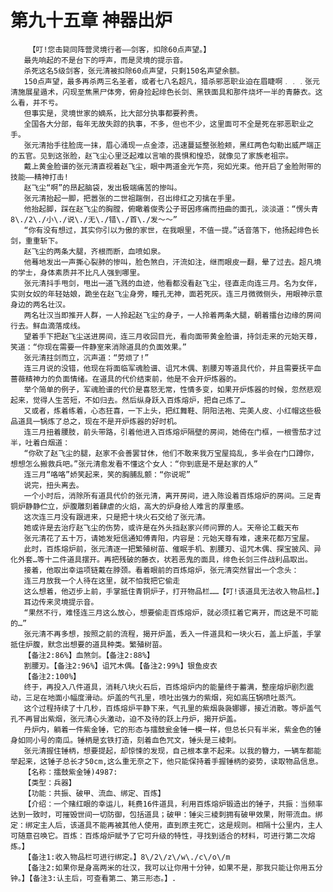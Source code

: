 # 第九十五章 神器出炉
        【叮!您击毙同阵营灵境行者——剑客，扣除60点声望。】
       最先响起的不是台下的呼声，而是灵境的提示音。
       杀死这名5级剑客，张元清被扣除60点声望，只剩150名声望余额。
       150点声望，最多再杀两三名圣者，或者七八名超凡，猎杀邪恶职业迫在眉睫啊﹒﹒﹒张元清施展星遁术，闪现至焦黑尸体旁，俯身捡起绯色长剑、黑铁面具和那件烧坏一半的青藤衣。这么看，并不亏。
       但事实是，灵境世家的嫡系，比大部分执事都要矜贵。
       全国各大分部，每年无故失踪的执事，不多，但也不少，这里面可不全是死在邪恶职业之手。
       张元清抬手往脸庞一抹，眉心涌现一点金漆，迅速蔓延整张脸颊，黑红两色勾勒出威严端正的五官。见到这张脸，赵飞尘心里泛起难以言喻的畏惧和惶恐，就像见了家族老祖宗。
       戴上黄金脸谱的张元清直视着赵飞尘，眼中两道金光乍亮，宛如光束。他开启了金脸附带的技能——精神打击!
       赵飞尘“啊”的昂起脑袋，发出极端痛苦的惨叫。
       张元清抬起一脚，把嚣张的二世祖踹倒，召出绯红之刃擒在手里。
       他抬起脚，踩在赵飞尘的胸膛，俯瞰着俊秀公子哥因疼痛而扭曲的面孔，淡淡道：“愣头青8\./2\./小\./说\./无\./错\./首\./发～～”
       “你有没有想过，其实你引以为傲的家世，在我眼里，不值一提。”话音落下，他扬起绯色长剑，重重斩下。
       赵飞尘的两条大腿，齐根而断，血喷如泉。
       他蓦地发出一声撕心裂肺的惨叫，脸色煞白，汗流如注，继而眼皮一翻，晕了过去。超凡境的学士，身体素质并不比凡人强到哪里。
       张元清抖手甩剑，甩出一道飞溅的血迹，他看都没看赵飞尘，径直走向连三月。名为女伴，实则女奴的年轻姑娘，跪坐在赵飞尘身旁，瞳孔无神，面若死灰。连三月微微侧头，用眼神示意身边的两名壮汉。
       两名壮汉当即推开人群，一人拎起赵飞尘的身子，一人拎着两条大腿，朝着擂台边缘的房间行去。鲜血滴落成线。
       望着手下把赵飞尘送进房间，连三月收回目光，看向面带黄金脸谱，持剑走来的元始天尊，笑道：“你现在需要一件静室来消除道具的负面效果。”
       张元清拄剑而立，沉声道：“劳烦了!”
       连三月说的没错，他现在将面临军魂脸谱、诅咒木偶、割腰刃等道具代价，并且需要抚平血蔷薇精神力的负面情绪。在道具的代价结束前，他是不会开炉炼器的。
       举个简单的例子，军魂脸谱的代价是喜怒无常，性情多变，如果开炉炼器的时候，忽然悲观起来，觉得人生苦短，不如归去。然后纵身跃入百炼熔炉，把自己炼了…
       又或者，炼着练着，心态狂喜，一下上头，把红舞鞋、阴阳法袍、完美人皮、小红帽这些极品道具一锅炼了总之，现在不是开炉炼器的好时机。
       连三月扭着腰肢，前头带路，引着他进入百炼熔炉隔壁的房间，她倚在门框，一根雪茄才过半，吐着白烟道：
       “你砍了赵飞尘的腿，赵家不会善罢甘休，他们不敢来我万宝屋捣乱，多半会在门口蹲你，想想怎么搬救兵吧。”张元清愈发看不懂这个女人：“你到底是不是赵家的人”
       连三月“咯咯”娇笑起来，笑的胸脯乱颤：“你说呢”
       说完，扭头离去。
       一个小时后，消除所有道具代价的张元清，离开房间，进入陈设着百炼熔炉的房间。三足青铜炉静静伫立，炉腹雕刻着肆虐的火焰，高大的炉身给人难言的厚重感。
       这次连三月没有跟进来，只是把十块火石交给了张元清。
       她或许是去治疗赵飞尘的伤势，或许是在外头挡赵家兴师问罪的人。天帝论工截天布
       张元清花了五十万，请她发短信通知傅青阳，内容是：元始天尊有难，速来花都万宝屋。
       此时，百炼熔炉前，张元清逐一把繁殖树苗、催眠手机、割腰刃、诅咒木偶、探宝披风、异化外套…等十二件道具摆开。再把残破的藤衣，状若恶鬼的面具，绯色长剑三件战利品取出。
       接着，他取出幸运项链戴在脖颈。看着眼前的百炼熔炉，张元清突然冒出一个念头：
       连三月放我一个人待在这里，就不怕我把它偷走
       这么想着，他迈步上前，手掌抵住青铜炉子，打开物品栏……【叮!该道具无法收入物品栏。】
       耳边传来灵境提示音。
       “果然不行，难怪连三月这么放心，想要偷走百炼熔炉，就必须扛着它离开，而这是不可能的…”
       张元清不再多想，按照之前的流程，揭开炉盖，丢入一件道具和一块火石，盖上炉盖，手掌抵住炉腹，默念出想要的道具种类。繁殖树苗。
       【备注2:86%】血煞剑。【备注2:88%】
       割腰刃。【备注2:96%】诅咒木偶。【备注2:99%】银鱼皮衣
       【备注2:100%】
       终于，再投入八件道具，消耗八块火石后，百炼熔炉内的能量终于蓄满，整座熔炉剧烈震动，三足在地面小幅度滑动。炉盖的气孔里，喷吐出强力的紫烟，宛如高压锅喷吐蒸汽。
       这个过程持续了十几秒，百炼熔炉平静下来，气孔里的紫烟袅袅娜娜，接近消散。等炉盖气孔不再冒出紫烟，张元清心头激动，迫不及待的跃上丹炉，揭开炉盖。
       丹炉内，躺着一件紫金锤，它的形态与擂鼓瓮金锤一模一样，但总长只有半米，紫金色的锤身如同小号的南瓜。锤柄是玄铁打造，刻着血色咒文，锤头是三棱刺。
       张元清握住锤柄，想要提起，却惊悚的发现，自己根本拿不起来。以我的簪力，一辆车都能举起来，这锤子总长才50cm,这么重无奈之下，他只能保持着手握锤柄的姿势，读取物品信息。
       【名称：擂鼓紫金锤)4987:
       【类型：兵器】
       【功能：共振、破甲、流血、绑定、百炼】
       【介绍：一个赌红眼的幸运儿，耗费16件道具，利用百炼熔炉锻造出的锤子，共振：当频率达到一致时，可摧毁世间一切防御，包括道具；破甲：锤尖三棱刺拥有破甲效果，附带流血。绑定：绑定主人后，该道具不能再被其他人使用，直到原主死亡，这是规则。相隔十公里内，主人可随意召唤它。百炼：百炼熔炉赋予了它可升级的特性，寻找到适合的材料，可进行第二次熔炼。】
       【备注1:收入物品栏可进行绑定。】8\/2\/z\/w\./c\/o\/m
       【备注2:如果你是身高两米的壮汉，我可以让你用十分钟，如果不是，那我只能让你用五分钟。】【备注3:认主后，可查看第二、第三形态。】.